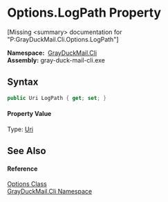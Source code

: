 Options.LogPath Property
========================

[Missing &lt;summary> documentation for "P:GrayDuckMail.Cli.Options.LogPath"]


  **Namespace:**  [GrayDuckMail.Cli][1]  
  **Assembly:** gray-duck-mail-cli.exe

Syntax
------

```csharp
public Uri LogPath { get; set; }
```

#### Property Value
Type: [Uri][2]

See Also
--------

#### Reference
[Options Class][3]  
[GrayDuckMail.Cli Namespace][1]  

[1]: ../README.md
[2]: https://docs.microsoft.com/dotnet/api/system.uri
[3]: README.md